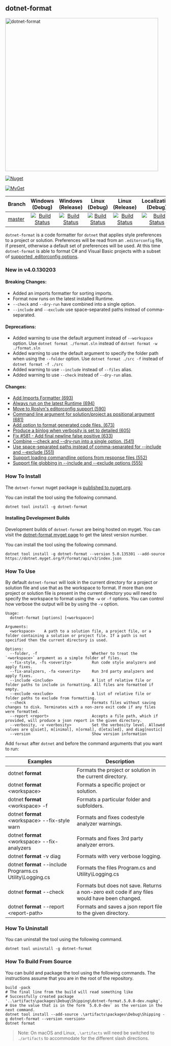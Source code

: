 ﻿## dotnet-format
<img width="480" alt="dotnet-format" src="https://user-images.githubusercontent.com/9797472/61659851-6bbdc880-ac7d-11e9-95f7-d30c7de1a18a.png">

[![Nuget](https://img.shields.io/nuget/v/dotnet-format.svg)](https://www.nuget.org/packages/dotnet-format)

[![MyGet](https://img.shields.io/dotnet.myget/format/vpre/dotnet-format.svg?label=myget)](https://dotnet.myget.org/feed/format/package/nuget/dotnet-format)

|Branch| Windows (Debug)| Windows (Release)| Linux (Debug) | Linux (Release) | Localization (Debug) | Localization (Release) |
|---|:--:|:--:|:--:|:--:|:--:|:--:|
[master](https://github.com/dotnet/format/tree/master)|[![Build Status](https://dev.azure.com/dnceng/public/_apis/build/status/dotnet/format/dotnet.format?branchName=master&jobName=Windows&_configuration=debug&label=build)](https://dev.azure.com/dnceng/public/_build/latest?definitionId=347&branchName=master)|[![Build Status](https://dev.azure.com/dnceng/public/_apis/build/status/dotnet/format/dotnet.format?branchName=master&jobName=Windows&_configuration=release&label=build)](https://dev.azure.com/dnceng/public/_build/latest?definitionId=347&branchName=master)|[![Build Status](https://dev.azure.com/dnceng/public/_apis/build/status/dotnet/format/dotnet.format?branchName=master&jobName=Linux&_configuration=debug&label=build)](https://dev.azure.com/dnceng/public/_build/latest?definitionId=347&branchName=master)|[![Build Status](https://dev.azure.com/dnceng/public/_apis/build/status/dotnet/format/dotnet.format?branchName=master&jobName=Linux&_configuration=release&label=build)](https://dev.azure.com/dnceng/public/_build/latest?definitionId=347&branchName=master)|[![Build Status](https://dev.azure.com/dnceng/public/_apis/build/status/dotnet/format/dotnet.format?branchName=master&jobName=Windows_Spanish&_configuration=debug&label=build)](https://dev.azure.com/dnceng/public/_build/latest?definitionId=347&branchName=master)|[![Build Status](https://dev.azure.com/dnceng/public/_apis/build/status/dotnet/format/dotnet.format?branchName=master&jobName=Windows_Spanish&_configuration=release&label=build)](https://dev.azure.com/dnceng/public/_build/latest?definitionId=347&branchName=master)|


`dotnet-format` is a code formatter for `dotnet` that applies style preferences to a project or solution. Preferences will be read from an `.editorconfig` file, if present, otherwise a default set of preferences will be used. At this time `dotnet-format` is able to format C# and Visual Basic projects with a subset of [supported .editorconfig options](./docs/Supported-.editorconfig-options.md).

### New in v4.0.130203

#### Breaking Changes:
- Added an imports formatter for sorting imports.
- Format now runs on the latest installed Runtime.
- `--check` and `--dry-run` have combined into a single option.
- `--include` and `--exclude` use space-separated paths instead of comma-separated.

#### Deprecations:
- Added warning to use the default argument instead of `--workspace` option. Use `dotnet format ./format.sln` instead of `dotnet format -w ./format.sln`
- Added warning to use the default argument to specify the folder path when using the `--folder` option. Use `dotnet format ./src -f` instead of `dotnet format -f ./src`
- Added warning to use `--include` instead of `--files` alias.
- Added warning to use `--check` instead of `--dry-run` alias.

#### Changes:
- [Add Imports Formatter (693)](https://www.github.com/dotnet/roslyn/pull/693)
- [Always run on the latest Runtime (694)](https://www.github.com/dotnet/roslyn/pull/694)
- [Move to Roslyn's editorconfig support (590)](https://www.github.com/dotnet/roslyn/pull/590)
- [Command line argument for solution/project as positional argument (681)](https://www.github.com/dotnet/roslyn/pull/681)
- [Add option to format generated code files. (673)](https://www.github.com/dotnet/roslyn/pull/673)
- [Produce a binlog when verbosity is set to detailed (605)](https://www.github.com/dotnet/roslyn/pull/605)
- [Fix #581 - Add final newline false positive (633)](https://www.github.com/dotnet/roslyn/pull/633)
- [Combine --check and --dry-run into a single option. (541)](https://github.com/dotnet/format/pull/541)
- [Use space-separated paths instead of comma-separated for --include and --exclude (551)](https://github.com/dotnet/format/pull/551)
- [Support loading commandline options from response files (552)](https://github.com/dotnet/format/pull/552)
- [Support file globbing in --include and --exclude options (555)](https://github.com/dotnet/format/pull/555)

### How To Install

The `dotnet-format` nuget package is [published to nuget.org](https://www.nuget.org/packages/dotnet-format/).

You can install the tool using the following command.

```console
dotnet tool install -g dotnet-format
```

#### Installing Development Builds

Development builds of `dotnet-format` are being hosted on myget. You can visit the [dotnet-format myget page](https://dotnet.myget.org/feed/format/package/nuget/dotnet-format) to get the latest version number.

You can install the tool using the following command.

```console
dotnet tool install -g dotnet-format --version 5.0.135301 --add-source https://dotnet.myget.org/F/format/api/v3/index.json
```

### How To Use

By default `dotnet-format` will look in the current directory for a project or solution file and use that as the workspace to format. If more than one project or solution file is present in the current directory you will need to specify the workspace to format using the `-w` or `-f` options. You can control how verbose the output will be by using the `-v` option.

```console
Usage:
  dotnet-format [options] [<workspace>]

Arguments:
  <workspace>    A path to a solution file, a project file, or a folder containing a solution or project file. If a path is not specified then the current directory is used.

Options:
  --folder, -f                        Whether to treat the `<workspace>` argument as a simple folder of files.
  --fix-style, -fs <severity>         Run code style analyzers and apply fixes.
  --fix-analyzers, -fa <severity>     Run 3rd party analyzers and apply fixes.
  --include <include>                 A list of relative file or folder paths to include in formatting. All files are formatted if empty.
  --exclude <exclude>                 A list of relative file or folder paths to exclude from formatting.
  --check                             Formats files without saving changes to disk. Terminates with a non-zero exit code if any files were formatted.
  --report <report>                   Accepts a file path, which if provided, will produce a json report in the given directory.
  --verbosity, -v <verbosity>         Set the verbosity level. Allowed values are q[uiet], m[inimal], n[ormal], d[etailed], and diag[nostic]
  --version                           Show version information
```

Add `format` after `dotnet` and before the command arguments that you want to run:

| Examples                                                   | Description                                                                                   |
| ---------------------------------------------------------- |---------------------------------------------------------------------------------------------- |
| dotnet **format**                                          | Formats the project or solution in the current directory.                                     |
| dotnet **format** &lt;workspace&gt;                        | Formats a specific project or solution.                                                       |
| dotnet **format** &lt;workspace&gt; -f                     | Formats a particular folder and subfolders.                                                   |
| dotnet **format** &lt;workspace&gt; --fix-style warn       | Formats and fixes codestyle analyzer warnings.                                                |
| dotnet **format** &lt;workspace&gt; --fix-analyzers        | Formats and fixes 3rd party analyzer errors.                                                  |
| dotnet **format** -v diag                                  | Formats with very verbose logging.                                                            |
| dotnet **format** --include Programs.cs Utility\Logging.cs | Formats the files Program.cs and Utility\Logging.cs                                           |
| dotnet **format** --check                                  | Formats but does not save. Returns a non-zero exit code if any files would have been changed. |
| dotnet **format** --report &lt;report-path&gt;             | Formats and saves a json report file to the given directory.                                  |

### How To Uninstall

You can uninstall the tool using the following command.

```console
dotnet tool uninstall -g dotnet-format
```

### How To Build From Source

You can build and package the tool using the following commands. The instructions assume that you are in the root of the repository.

```console
build -pack
# The final line from the build will read something like
# Successfully created package '..\artifacts\packages\Debug\Shipping\dotnet-format.5.0.0-dev.nupkg'.
# Use the value that is in the form `5.0.0-dev` as the version in the next command.
dotnet tool install --add-source .\artifacts\packages\Debug\Shipping -g dotnet-format --version <version>
dotnet format
```

> Note: On macOS and Linux, `.\artifacts` will need be switched to `./artifacts` to accommodate for the different slash directions.
